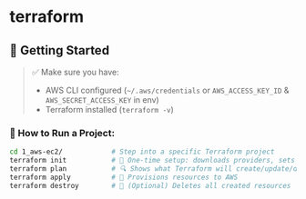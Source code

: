 # terraform

## 🚀 Getting Started

> ✅ Make sure you have:
> - AWS CLI configured (`~/.aws/credentials` or `AWS_ACCESS_KEY_ID` & `AWS_SECRET_ACCESS_KEY` in env)
> - Terraform installed (`terraform -v`)

### 🔧 How to Run a Project:

```bash
cd 1_aws-ec2/            # Step into a specific Terraform project
terraform init           # 🔹 One-time setup: downloads providers, sets up backend
terraform plan           # 🔍 Shows what Terraform will create/update/destroy
terraform apply          # 🚀 Provisions resources to AWS
terraform destroy        # 🧹 (Optional) Deletes all created resources
